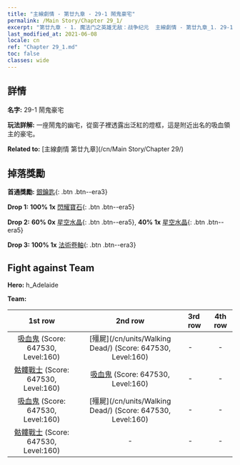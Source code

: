 ```yaml
---
title: "主線劇情 - 第廿九章 - 29-1 鬧鬼豪宅"
permalink: /Main Story/Chapter 29_1/
excerpt: "第廿九章 - 1. 魔法门之英雄无敌：战争纪元  主線劇情 - 第廿九章_1. 29-1 鬧鬼豪宅"
last_modified_at: 2021-06-08
locale: cn
ref: "Chapter 29_1.md"
toc: false
classes: wide
---
```


## 詳情

 **名字:** 29-1 鬧鬼豪宅

 **玩法詳解:** 一座鬧鬼的幽宅，從窗子裡透露出泛紅的燈框，這是附近出名的吸血領主的豪宅。

 **Related to:** [主線劇情 第廿九章](/cn/Main Story/Chapter 29/)

## 掉落獎勵

 **首通獎勵:** [銀鑰匙](/cn/Items/con_693/){: .btn .btn--era3}

 **Drop 1:** **100% 1x** [閃耀寶石](/cn/Items/mat_100/){: .btn .btn--era5}

 **Drop 2:** **60% 0x** [星空水晶](/cn/Items/mat_94/){: .btn .btn--era5}, **40% 1x** [星空水晶](/cn/Items/mat_94/){: .btn .btn--era5}

 **Drop 3:** **100% 1x** [法術卷軸](/cn/Items/con_694/){: .btn .btn--era3}


## Fight against Team
 **Hero:** h_Adelaide

 **Team:**


  | 1st row | 2nd row | 3rd row | 4th row |
  |:----:|:----:|:----|:----:|
  | [吸血鬼](/cn/units/Vampire/) (Score: 647530, Level:160)  | [殭屍](/cn/units/Walking Dead/) (Score: 647530, Level:160)  | - | - |
  | [骷髏戰士](/cn/units/Skeleton/) (Score: 647530, Level:160)  | [吸血鬼](/cn/units/Vampire/) (Score: 647530, Level:160)  | - | - |
  | [吸血鬼](/cn/units/Vampire/) (Score: 647530, Level:160)  | [殭屍](/cn/units/Walking Dead/) (Score: 647530, Level:160)  | - | - |
  | [骷髏戰士](/cn/units/Skeleton/) (Score: 647530, Level:160)  | - | - | - |


